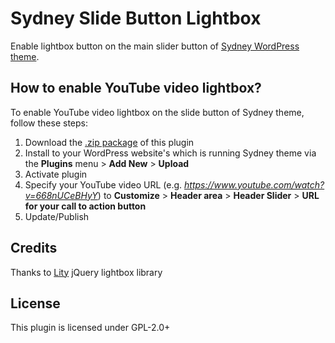 # Sydney Slide Button Lightbox
Enable lightbox button on the main slider button of [Sydney WordPress theme](https://athemes.com/theme/sydney/).


## How to enable YouTube video lightbox? 

To enable YouTube video lightbox on the slide button of Sydney theme, follow these steps: 

1. Download the [.zip package](https://github.com/kharissulistiyo/sydney-slide-button-lightbox/archive/main.zip) of this plugin
2. Install to your WordPress website's which is running Sydney theme via the **Plugins** menu > **Add New** > **Upload**
3. Activate plugin 
4. Specify your YouTube video URL (e.g. *https://www.youtube.com/watch?v=668nUCeBHyY*) to **Customize** > **Header area** > **Header Slider** > **URL for your call to action button** 
5. Update/Publish

## Credits 

Thanks to [Lity](https://github.com/jsor/lity) jQuery lightbox library

## License 

This plugin is licensed under GPL-2.0+
